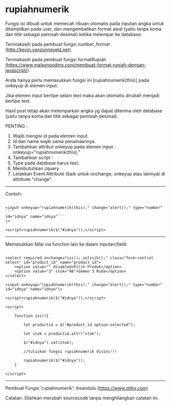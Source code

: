 # rupiahnumerik

Fungsi isi dibuat untuk memecah ribuan otomatis pada inputan angka untuk ditampilkan pada user, dan mengembalikan format awal (yaitu tanpa koma dan titik sebagai pemisah desimal) ketika melempar ke database.

Terimakasih pada pembuat fungsi number_format (http://kevin.vanzonneveld.net).

Terimakasih pada pembuat fungsi formatRupiah (https://www.malasngoding.com/membuat-format-rupiah-dengan-javascript/).

Anda hanya perlu memasukkan fungsi ini [rupiahnumerik(this)] pada onkeyup di elemen input.

Jika elemen input bertipe selain text maka akan otomatis dirubah menjadi bertipe text.

Hasil post tetap akan melemparkan angka yg dapat diterima oleh database (yaitu tanpa koma dan titik sebagai pemisah desimal).

PENTING :

1. Wajib mengisi id pada elemen input.
2. Id dan name wajib sama penamaannya.
3. Tambahkan attribut onkeyup pada elemen input : onkeyup="rupiahnumerik(this);"
4. Tambahkan script : <script>rupiahnumerik($("#idnya"))</script>
5. Type pada database harus text.
6. Membutuhkan Jquery.
7. Letakkan Event Attribute (baik untuk onchange, onkeyup atau lainnya) di attribute "change".

---

Contoh:

`````

<input onkeyup="rupiahnumerik(this);" change="alert();" type="number" ````
id="idnya" name="idnya"````
\>

<script>rupiahnumerik($("#idnya"));</script>
`````

---

Memasukkan Nilai via function lain ke dalam inputan/field:

```

<select required onchange="isi(); selisih();" class="form-control select" id="product_id" name="product_id">
    <option value="" disabled>Pilih Produk</option>
    <option value="3" stok="40">Semen 3 Roda</option>
</select>

<input onkeyup="rupiahnumerik(this);" change="alert();" type="number" id="idnya" name="idnya"\>

<script>rupiahnumerik($("#idnya"));</script>

<script>

    function isi(){

        let productid = $("#product_id option:selected");

        let stok = productid.attr("stok");

        $("#idnya").val(stok);

        //tuliskan fungsi rupiahnumerik disini!!!

        rupiahnumerik($("#idnya"));
    }

</script>
```

---

Pembuat Fungsi 'rupiahnumerik': ihsandulu (https://www.qithy.com)

Catatan: Silahkan merubah sourcecode tanpa menghilangkan catatan ini.
